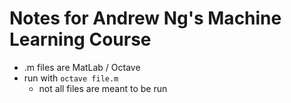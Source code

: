 # Notes for Andrew Ng's Machine Learning Course

- .m files are MatLab / Octave
- run with `octave file.m`
  - not all files are meant to be run
